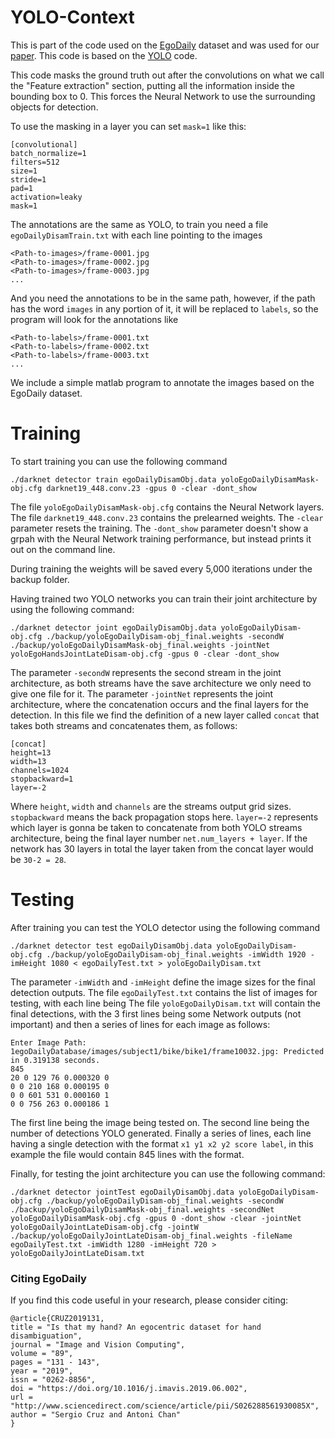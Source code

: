 # YOLO-Context
This is part of the code used on the [EgoDaily](https://github.com/sercruzg/EgoDaily) dataset and was used for our [paper](https://doi.org/10.1016/j.imavis.2019.06.002). This code is based on the [YOLO](https://github.com/pjreddie/darknet) code.

This code masks the ground truth out after the convolutions on what we call the "Feature extraction" section, putting all the information inside the bounding box to 0. This forces the Neural Network to use the surrounding objects for detection.

To use the masking in a layer you can set ``mask=1`` like this:

```
[convolutional]
batch_normalize=1
filters=512
size=1
stride=1
pad=1
activation=leaky
mask=1
```
The annotations are the same as YOLO, to train you need a file ``egoDailyDisamTrain.txt`` with each line pointing to the images 

```
<Path-to-images>/frame-0001.jpg
<Path-to-images>/frame-0002.jpg
<Path-to-images>/frame-0003.jpg
...
```

And you need the annotations to be in the same path, however, if the path has the word ``images`` in any portion of it, it will be replaced to ``labels``, so the program will look for the annotations like 

```
<Path-to-labels>/frame-0001.txt
<Path-to-labels>/frame-0002.txt
<Path-to-labels>/frame-0003.txt
...
```

We include a simple matlab program to annotate the images based on the EgoDaily dataset.

# Training

To start training you can use the following command

```
./darknet detector train egoDailyDisamObj.data yoloEgoDailyDisamMask-obj.cfg darknet19_448.conv.23 -gpus 0 -clear -dont_show
```

The file ``yoloEgoDailyDisamMask-obj.cfg`` contains the Neural Network layers. The file ``darknet19_448.conv.23`` contains the prelearned weights. The ``-clear`` parameter resets the training. The ``-dont_show`` parameter doesn't show a grpah with the Neural Network training performance, but instead prints it out on the command line. 

During training the weights will be saved every 5,000 iterations under the backup folder.

Having trained two YOLO networks you can train their joint architecture by using the following command:

```
./darknet detector joint egoDailyDisamObj.data yoloEgoDailyDisam-obj.cfg ./backup/yoloEgoDailyDisam-obj_final.weights -secondW ./backup/yoloEgoDailyDisamMask-obj_final.weights -jointNet yoloEgoHandsJointLateDisam-obj.cfg -gpus 0 -clear -dont_show 
```

The parameter ``-secondW`` represents the second stream in the joint architecture, as both streams have the save architecture we only need to give one file for it. The parameter ``-jointNet`` represents the joint architecture, where the concatenation occurs and the final layers for the detection. In this file we find the definition of a new layer called ``concat`` that takes both streams and concatenates them, as follows:

```
[concat]
height=13
width=13
channels=1024
stopbackward=1
layer=-2
```

Where ``height``, ``width`` and ``channels`` are the streams output grid sizes. ``stopbackward`` means the back propagation stops here. ``layer=-2`` represents which layer is gonna be taken to concatenate from both YOLO streams architecture, being the final layer number ``net.num_layers + layer``. If the network has 30 layers in total the layer taken from the concat layer would be ``30-2 = 28``.

# Testing

After training you can test the YOLO detector using the following command

```
./darknet detector test egoDailyDisamObj.data yoloEgoDailyDisam-obj.cfg ./backup/yoloEgoDailyDisam-obj_final.weights -imWidth 1920 -imHeight 1080 < egoDailyTest.txt > yoloEgoDailyDisam.txt
```

The parameter ``-imWidth`` and ``-imHeight`` define the image sizes for the final detection outputs. The file ``egoDailyTest.txt`` contains the list of images for testing, with each line being
The file ``yoloEgoDailyDisam.txt`` will contain the final detections, with the 3 first lines being some Network outputs (not important) and then a series of lines for each image as follows:

```
Enter Image Path: 1egoDailyDatabase/images/subject1/bike/bike1/frame10032.jpg: Predicted in 0.319138 seconds.
845
20 0 129 76 0.000320 0
0 0 210 168 0.000195 0
0 0 601 531 0.000160 1
0 0 756 263 0.000186 1
```

The first line being the image being tested on. The second line being the number of detections YOLO generated. Finally a series of lines, each line having a single detection with the format ``x1 y1 x2 y2 score label``, in this example the file would contain 845 lines with the format.


Finally, for testing the joint architecture you can use the following command:

```
./darknet detector jointTest egoDailyDisamObj.data yoloEgoDailyDisam-obj.cfg ./backup/yoloEgoDailyDisam-obj_final.weights -secondW ./backup/yoloEgoDailyDisamMask-obj_final.weights -secondNet yoloEgoDailyDisamMask-obj.cfg -gpus 0 -dont_show -clear -jointNet yoloEgoDailyJointLateDisam-obj.cfg -jointW ./backup/yoloEgoDailyJointLateDisam-obj_final.weights -fileName egoDailyTest.txt -imWidth 1280 -imHeight 720 > yoloEgoDailyJointLateDisam.txt
```

### Citing EgoDaily
If you find this code useful in your research, please consider citing:
```
@article{CRUZ2019131,
title = "Is that my hand? An egocentric dataset for hand disambiguation",
journal = "Image and Vision Computing",
volume = "89",
pages = "131 - 143",
year = "2019",
issn = "0262-8856",
doi = "https://doi.org/10.1016/j.imavis.2019.06.002",
url = "http://www.sciencedirect.com/science/article/pii/S026288561930085X",
author = "Sergio Cruz and Antoni Chan"
}
```